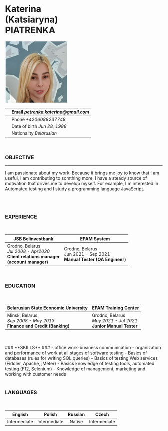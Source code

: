 # Katerina<br>(Katsiaryna)<br>PIATRENKA<br> 
![image](./docs/cv-photo.png)   

|  |Email        *petrenka.katerina@gmail.com* 
---|:---
|  | Phone *+4206088237748*
|  | Date of birth     *Jun 28, 1988*
|  | Nationality      *Belarusian*
<br>

### **OBJECTIVE** ###
 ___
 
 I am passionate about my work. Because it brings me joy to know that I am useful, I am contributing to somthing more, I have a steady source of motivation that drives me to develop myself. For example, I'm interested in Automated testing and I study a programming language JavaScript.
 

<br>
<br>

 ### **EXPERIENCE** ###
 <br>
 
 JSB Belinvestbank | EPAM System
  --- | ---
 Grodno, Belarus<br>*Jul 2008 - Apr2020*<br>**Client relations manager <br>(account manager)**<br> | Grodno, Belarus<br>Jun 2021 - Sep 2021<br>**Manual Tester (QA Engineer)**<br>
 <br>

 ### **EDUCATION** ###
<br>

 Belarusian State Economic University | EPAM Training Center
  ---|---
  Minsk, Belarus<br>*Sep 2008 - May 2013*<br>**Finance and Credit (Banking)** | Grodno, Belarus<br>*May 2021 - Jul 2021*<br>**Junior Manual Tester**
 <br>
 <br>
### **SKILLS** ###    
- office work-business communication
- organization and performance of work at all stages of software testing
- Basics of databases (rules for writing SQL queries)
- Basics of testing Web services (Fiddler, Apache, jMeter)
- Basics knowledge of testing tools, automated testing (F12, Selenium)
- Knowledge of management, marketing and working with customer needs
<br>
<br>

### **LANGUAGES** ###
<br>

English |Polish |Russian |Czech
:---:|:---:|:---:|:---:
Intermediate | Intermediate | Native | Intermediate
